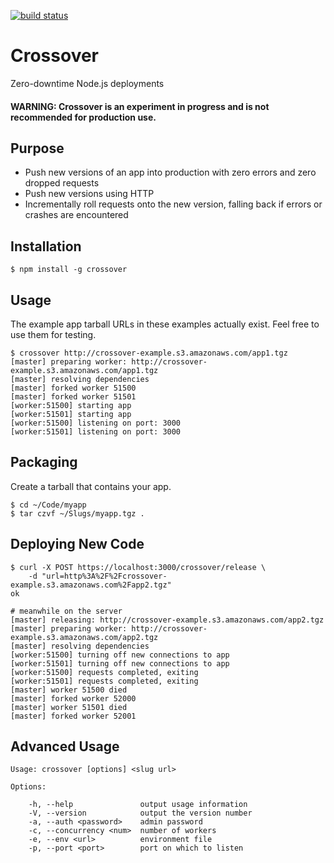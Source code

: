 [![build status](https://secure.travis-ci.org/ddollar/crossover.png)](http://travis-ci.org/ddollar/crossover)
# Crossover

Zero-downtime Node.js deployments

#### WARNING: Crossover is an experiment in progress and is not recommended for production use.

## Purpose

* Push new versions of an app into production with zero errors and zero dropped requests
* Push new versions using HTTP
* Incrementally roll requests onto the new version, falling back if errors or crashes are encountered

## Installation

	$ npm install -g crossover

## Usage

The example app tarball URLs in these examples actually exist. Feel free to use them for testing.

	$ crossover http://crossover-example.s3.amazonaws.com/app1.tgz
	[master] preparing worker: http://crossover-example.s3.amazonaws.com/app1.tgz
	[master] resolving dependencies
	[master] forked worker 51500
	[master] forked worker 51501
	[worker:51500] starting app
	[worker:51501] starting app
	[worker:51500] listening on port: 3000
	[worker:51501] listening on port: 3000

## Packaging

Create a tarball that contains your app.

	$ cd ~/Code/myapp
	$ tar czvf ~/Slugs/myapp.tgz .

## Deploying New Code

	$ curl -X POST https://localhost:3000/crossover/release \
	    -d "url=http%3A%2F%2Fcrossover-example.s3.amazonaws.com%2Fapp2.tgz"
	ok

	# meanwhile on the server
	[master] releasing: http://crossover-example.s3.amazonaws.com/app2.tgz
	[master] preparing worker: http://crossover-example.s3.amazonaws.com/app2.tgz
	[master] resolving dependencies
	[worker:51500] turning off new connections to app
	[worker:51501] turning off new connections to app
	[worker:51500] requests completed, exiting
	[worker:51501] requests completed, exiting
	[master] worker 51500 died
	[master] forked worker 52000
	[master] worker 51501 died
	[master] forked worker 52001

## Advanced Usage

	Usage: crossover [options] <slug url>

	Options:

		-h, --help               output usage information
		-V, --version            output the version number
		-a, --auth <password>    admin password
		-c, --concurrency <num>  number of workers
		-e, --env <url>          environment file
		-p, --port <port>        port on which to listen
